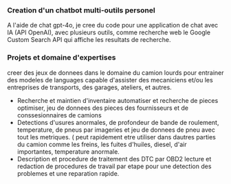 

  ### Creation d'un chatbot multi-outils personel


A l'aide de chat gpt-4o, je cree du code pour une application de chat avec IA (API OpenAI), avec plusieurs outils, comme recherche web le Google Custom Search API qui affiche les resultats de recherche.


  ### Projets et domaine d'expertises


  creer des jeux de donnees dans le domaine du camion lourds pour entrainer des modeles de languages capable d'assister des mecaniciens et/ou les entreprises de transports, des garages, ateliers, et autres.

  - Recherche et maintien d'inventaire automatiser et recherche de pieces optimiser, jeu de donnees des pieces des fournisseurs et de conssesionnaires de camions
  - Detections d'usures anormales, de profondeur de bande de roulement, temperature, de pneus par imageries et jeu de donnees de pneu avec tout les metriques. ( peut rapidement etre utiliser dans dautres parties du camion comme les freins, les fuites d'huiles, diesel, d'air importantes, temperature anormale.
  - Description et procedure de traitement des DTC par OBD2 lecture et redaction de procedures de travail par etape pour une detection des problemes et une reparation rapide.
